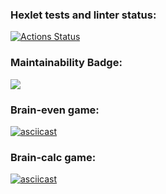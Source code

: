 ### Hexlet tests and linter status:
[![Actions Status](https://github.com/Leonelone/frontend-project-44/workflows/hexlet-check/badge.svg)](https://github.com/Leonelone/frontend-project-44/actions)

### Maintainability Badge:
<a href="https://codeclimate.com/github/Leonelone/frontend-project-44/maintainability"><img src="https://api.codeclimate.com/v1/badges/c1611d4778dd2fe20382/maintainability" /></a>

### Brain-even game:
[![asciicast](https://asciinema.org/a/LN5miOLSAb1oVGD3dWoZZimcS.svg)](https://asciinema.org/a/LN5miOLSAb1oVGD3dWoZZimcS)

### Brain-calc game:
[![asciicast](https://asciinema.org/a/0U5MBD4KGazKQrJKH5GQ9ujhv.svg)](https://asciinema.org/a/0U5MBD4KGazKQrJKH5GQ9ujhv)